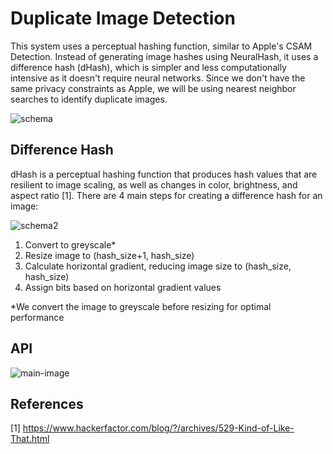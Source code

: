 # Duplicate Image Detection

This system uses a perceptual hashing function, similar to Apple's CSAM Detection. Instead of generating image hashes using NeuralHash, it uses a difference hash (dHash), which is simpler and less computationally intensive as it doesn't require neural networks. Since we don't have the same privacy constraints as Apple, we will be using nearest neighbor searches to identify duplicate images.

![schema](https://user-images.githubusercontent.com/36485110/134481799-8cf1e1a1-a88c-43b2-9d3e-f69333e89b43.png)

## Difference Hash

dHash is a perceptual hashing function that produces hash values that are resilient to image scaling, as well as changes in color, brightness, and aspect ratio [1]. There are 4 main steps for creating a difference hash for an image:

![schema2](https://user-images.githubusercontent.com/36485110/134481936-a63e99a0-8b7f-4d67-a40f-ea6e6daa134d.png)

1. Convert to greyscale*
2. Resize image to (hash_size+1, hash_size)
3. Calculate horizontal gradient, reducing image size to (hash_size, hash_size)
4. Assign bits based on horizontal gradient values

*We convert the image to greyscale before resizing for optimal performance

## API

![main-image](https://user-images.githubusercontent.com/36485110/134481717-2e6a9259-674e-46ce-aa99-4e6d522f8ac4.png)

## References

[1] https://www.hackerfactor.com/blog/?/archives/529-Kind-of-Like-That.html
